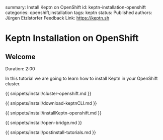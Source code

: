 summary: Install Keptn on OpenShift
id: keptn-installation-openshift
categories: openshift,installation
tags: keptn
status: Published 
authors: Jürgen Etzlstorfer
Feedback Link: https://keptn.sh


# Keptn Installation on OpenShift

## Welcome
Duration: 2:00

In this tutorial we are going to learn how to install Keptn in your OpenShift cluster.

{{ snippets/install/cluster-openshift.md }}

{{ snippets/install/download-keptnCLI.md }}

{{ snippets/install/installKeptn-openshift.md }}

{{ snippets/install/open-bridge.md }}

{{ snippets/install/postinstall-tutorials.md }}

